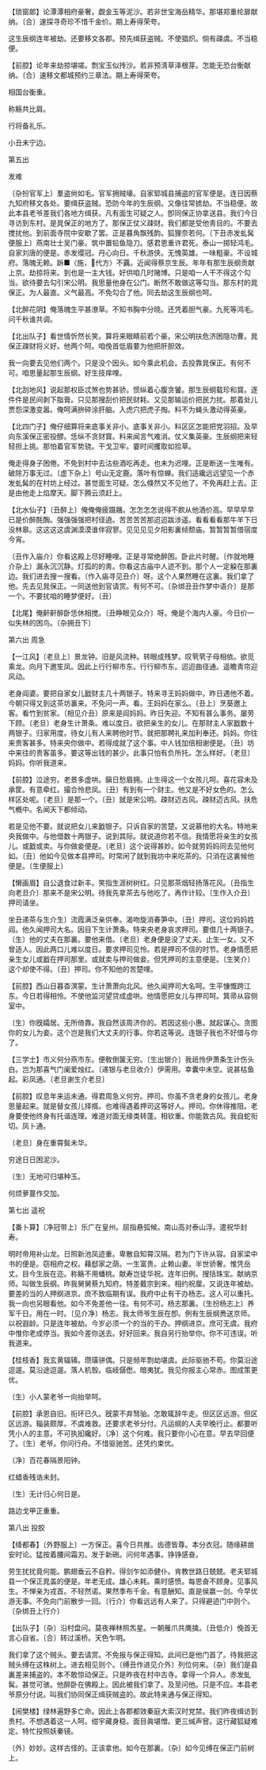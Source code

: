<!-- { "loadSidebar": true } -->
【琐窗郞】论潭潭相府豪奢。觑金玉等泥沙。若非世宝海岳精华。那堪郑重纶扉献纳。〔合〕速探寻奇珍不惜千金价。期上寿得荣夸。

这生辰纲连年被劫。还要移文各郡。预先缉获盗贼。不使猖炽。倘有疎虞。不当稳便。 

【前腔】论年来劫掠堪嗟。剽宝玉似抟沙。若非预淸草泽根芽。怎能无恐台衡献纳。〔合〕速移文都城预约三章法。期上寿得荣夸。

相国台衡重。

称觞共比肩。

行将备礼乐。

小丑未宁边。 

第五出

发难

〔杂扮官军上〕羣盗尙如毛。官军拥贼壕。自家郓城县捕盗的官军便是。连日因蔡九知府移文各处。要缉获盗贼。恐防今年的生辰纲。又像往常掳劫。不当稳便。故此本县老爷差我们各地方缉获。凡有面生可疑之人。卽同保正协拿送县。我们今日寻访到东村。是晁保正的地方了。那保正仗义疎财。我们都是受他靑目的。不要去搅扰他。到前面寺院中安歇了罢。正是暮角飘残韵。狐狸奈若何。〔下丑赤发虬髯便服上〕燕南壮士吴门豪。筑中置铅鱼隐刀。感君恩重许君死。泰山一掷轻鸿毛。自家刘唐的便是。赤发缨冠。丹心向日。千秋游侠。无愧英雄。一味粗豪。不设城府。落魄无赖。跅■〈施，代方〉不覊。近闻得蔡京生辰。年年有那生辰纲贡献上京。劫掠将来。到也是一主大钱。好供咱几时赌博。只是咱一人干不得这个勾当。欲待要去勾引宋公明。我思量他身在公门。断然不敢做这等勾当。那东村的晁保正。为人最直。义气最高。不免勾合了他。同去劫这生辰纲也呵。 

【北醉花阴】俺落魄生平甚潦草。不知书胸中分晓。还凭着胆气豪。九死等鸿毛。问千秋谁共调。

【北出队子】看世情忻然长笑。算将来眼睛前若个豪。宋公明扶危济困隐功曹。晁保正疎财将义好。他两个呵。咱俛首低眉要为他把肝胆效。

我一向要去见他们两个。只是没个因头。如今乘此机会。去投靠晁保正。有何不可。咱思量起那生辰纲。好生技痒哩。 

【北刮地风】说起那权臣忒煞也势甚骄。惯纵着心腹贪饕。那生辰纲载珍和寳。逐件件是民间剥下脂膏。只见那搜刮价把民财耗。又见那输运价把民力扰。那着处儿贾怨深激变嚣。俺呵满拚碎涂肝脑。入虎穴把虎子掏。料不为蝇头激动得英豪。

【北四门子】俺仔细算将来底事关非小。底事关非小。料区区怎能把党羽招。及早向东溪保正密投醪。恁纵不贪财寳。料来闻言气难消。仗义集英豪。生辰纲把来轻轻担上挑。那怕着官军势骁。干戈卫牢。霎时间攫取如拾草。

俺走得身子困倦。不免到村中去沽些酒吃再走。也未为迟哩。正是断送一生唯有。破除万事无过。〔虚下杂上〕号山无定鹿。落叶有惊蝉。我们适纔远远望见一个赤发虬髯的在村坊上经过。甚觉面生可疑。怎么倏然又不见他了。不免再赶上去。正是由他走上焰摩天。脚下腾云须赶上。 

【北水仙子】〔丑醉上〕俺俺俺疲蹑屩。怎怎怎怎说得不飮从他酒价高。早早早早已是价醉酕醄。强强强强把村径遶。苦苦苦苦那迢迢跋涉遥。看看看看那牛羊下日没林皋。这这这这虞渊漠漠谁伴寂寥。见见见见夕阳影裏倾颓庙。暂暂暂暂借宿度今宵。

〔丑作入庙介〕你看这殿上尽好睡哩。正是寻常绝醉困。卧此片时醒。〔作就地睡介杂上〕漏永沉沉静。灯孤的的靑。你看这古庙中人迹不到。那个人一定躱在那裏边。我们进去搜一搜看。〔作入庙寻见丑介〕呀。这个人果然睡在这裏。我们拿了他。先去见晁保正。一同送他到官请赏。有何不可。〔杂绑丑丑作梦中语介〕是那一个。不要扰咱的睡梦便好。〔丑〕 

【北尾】俺鼾鼾醉卧恁休相搅。〔丑睁眼见众介〕呀。俺是个海内人豪。今日价一似失林的困鸟。〔杂拥丑下〕 

第六出
周急

【一江风】〔老旦上〕景龙钟。旧是风流种。转眼成残梦。叹茕茕子母相依。欲觅乘龙。向月下邀笙凤。因此上行行柳市东。行行柳市东。迢迢曲径通。遥瞻靑帘迎风动。

老身阎婆。要把自家女儿戤财主几十两银子。特来寻王妈妈做中。昨日遇他不着。今朝只得又到这茶坊裏来。不免问一声。看。王妈妈在家么。〔丑上〕烹葵邀上客。看竹到贫家。〔相见介丑〕原来是阎妈妈。昨日失迎。不知有甚么事务。屡劳下顾。〔老旦〕老身生计萧条。难以度日。欲把亲生的女儿。在那财主人家戤数十两银子。归家用度。待女儿有人来聘他时节。就把那聘礼来加利奉还。妈妈。你往来贵客甚多。特来央你做中。若得成就了这个事。中人钱加倍相谢便是。〔丑〕坊中来往的贵客虽多。要这等出钱的甚少。此事只怕有负所托。怎么样好。〔老旦〕妈妈。你听我道来。 

【前腔】泣途穷。老景多虚哄。鎭日愁眉拥。止生得这一个女孩儿呵。喜花容未及承筐。有意牵红。撮合怜悲凤。〔丑〕有到有一个财主。他又是不好女色的。怎么样区处呢。〔老旦〕是那一个。〔丑〕就是宋公明。疎财迈古风。疎财迈古风。扶危气槪中。名闻天下都倾动。

若是见他不要。就说把女儿来戤银子。只诉自家的苦楚。又说慕他的大名。特地来央我做中。与他借数十两银子。说到其际。就说道你若不信。我情愿将亲生的女孩儿。或戤或卖。与你做妾便是。〔老旦〕这个说得甚妙。如今就劳妈妈同去见他何如。〔丑〕他如今见做本县押司。时常闲了就到我坊中来吃茶的。只消在这裏候他便是。〔生便服上〕 

【懒画眉】自公退食过新丰。笑指生涯树树红。只见那茶烟轻扬落花风。〔丑指生向老旦介〕那来不是宋公明。待我先拿茶去与他吃了。再作计较。〔生作入介丑〕押司请坐。 

坐丑递茶与生介生〕流霞满泛亲供奉。渴吻旋消春笋中。〔丑〕押司。这位妈妈姓阎。他久闻押司大名。因目下生计萧条。特来央老身哀求押司。要借几十两银子。〔生〕他的丈夫在那裏。要他来借。〔老旦〕老身便是没了丈夫。止生一女。又不曾适人。因此两口儿难以度日。要求押司见怜。若是押司不信的时节。老身情愿把亲生女儿或戤在押司那里。或就卖与押司做妾。但凭押司的主意便是。〔生笑介〕这个却使不得。〔丑〕押司。你不知他的苦楚哩。 

【前腔】西山日暮杳溟蒙。生计萧萧向北风。他久闻押司大名呵。生平慷慨跨江东。今日若得相怜。不使他监河望贷成虚哄。他情愿把女儿与押司呵。箕帚从容侧室中。

〔生〕你旣孀居。无所倚靠。我自然该周济你的。若因这些小惠。就起谋心。贪图你的女儿为妾。这个岂是我们大丈夫的行事。你若这等说。连银子我也不好借与你了。 

【三学士】市义何分燕市东。便敎倒箧无穷。〔生出银介〕我祇怜伊萧条生计伤头白。岂为那喜气门阑爱烛红。〔递银与老旦收介〕伊需用。幸囊中未空。说甚枯鱼起。彩凤通。〔老旦谢生介老旦〕 

【前腔】叹息年来运未通。得君周急义何穷。押司。你虽不贪老身的女孩儿。老身思量起来。就是替女孩儿择揟。也难得遇着押司这等好人。押司。你休得推阻。老身要使他终身有托谐连理。难道对面无缘类转蓬。相钦重。你能敦古风。我自蛇衔切。凤卜通。

〔老旦〕身在重霄鬓未华。

穷途日日困泥沙。

〔生〕无地可归堪种玉。

何烦萝蔓作交加。 

第七出
遥祝

【番卜算】〔净冠带上〕乐广在皇州。屈指悬弧候。南山高对泰山浮。遣祝华封寿。

明时帝用补山龙。日照新池凤迹重。卑散自知霄汉隔。若为门下许从容。自家梁中书的便是。窃相府之权。藉郄家之荫。一生富贵。止赖山妻。半世骄奢。惟凭岳丈。目今生辰在迩。称觞不用蟠桃。献寿岂徒华祝。连年旧例。搜括珠宝。献纳京师。叫做生辰纲。昨我舅舅蔡九知府。特差戴宗到来。相约祝厘。又说连年被劫。要差的当的人押纲进京。庶不致临期有误。我府中止有干办杨志。这人可以重托。我一向也另眼看他。如今不免差他一往。有何不可。杨志那裏。〔生扮杨志上〕养军千日。用在一时。〔见介净〕杨志。我太师爷生辰在卽。例有生辰纲赉送京师。以祝遐龄。只是连年被劫。今岁必须一个的当的干办。押纲进京。庶可无虞。我府中惟你老成停当。我如今差你送去。好好回来。我自另行抬举你。你不可违误。听我道来。 

【桂枝香】我玄黄辐辏。瓒璜骈偶。只是频年剽劫堪虞。此际驱驰不苟。你莫沿途逗遛。莫沿途逗遛。落人机彀。临岐僝僽。暗夷犹。我见你报主心常赤。图成策更优。

〔生〕小人蒙老爷一向抬举呵。 

【前腔】承恩自旧。衔环已久。旣蒙不弃驽骀。怎敢辄辞牛走。但区区远游。但区区远游。辎装颇厚。不虞难救。还要求老爷分付。凡运纲的人夫早晚行止。都要听凭小人的主意。不可执抝纔好。〔净〕这个何难。我只要你小心在意。早去早回便了。〔生〕老爷。你问行舟。不惜驱驰苦。还凭约束优。

〔净〕百花春隔景阳钟。

红蜡香残诰未封。

〔生〕无计归心何日是。

路边戈甲正重重。 

第八出
投胶

【绛都春】〔外野服上〕一方保正。喜今日共推。齿德皆尊。本分衣冠。随缘耕凿安时论。猛按着腰间霜刃。发于新硎。问何年遇事。铮铮感奋。

劳生扰扰竟何能。鹏翅垂云不自矜。得剑乍如添健仆。肯教世路日兢兢。老夫郓城县一个保正晁盖的便是。年老无成。雄心未耗。乘时感愤。每思奋不顾身。见事风生。不惮亲为戎首。不轻然诺。果然季布千金。有意酬知。直是侯嬴一剑。今早优游无事。不免向门前散步一回。〔行介〕你看远远有人来了。只得避迹门中则个。〔杂绑丑上行介〕 

【出队子】〔杂〕沿村盘问。莫夜禅林照炁星。一朝雁爪共鹰擒。〔丑低介〕俛首无言心自省。〔合〕转过溪桥。天色乍明。

我们拿了这个贼头。要去请赏。不免报与保正得知。此间已是他门首了。待我把这贼头缚在这株树上。进去相见则个。〔缚丑作进见介外〕列位何来。〔杂〕我们是县裏差来捕盗的。本不敢惊动保正。只是昨夜在村中古寺。拿得一个异人。赤发虬髯。甚觉可骇。他醉卧在佛殿上。因此被我们拿了。及至问他。只是不应。本县老爷原分付说。叫我们协同保正缉获贼盗的。故此特来通与保正得知。 

【闹樊楼】绿林遍野多亡命。因此上各郡都效秦庭大索汉时党禁。我们昨夜缉访到贵村。不想遇着这一人呵。绀宇藏身稳。面目眞堪憎。更三缄声窨。这行藏狐疑难定。特忙投照妖秦镜。

〔外〕妙妙。这样古怪的。正该拿他。如今在那裏。〔杂〕如今见缚在保正门前树上。 

